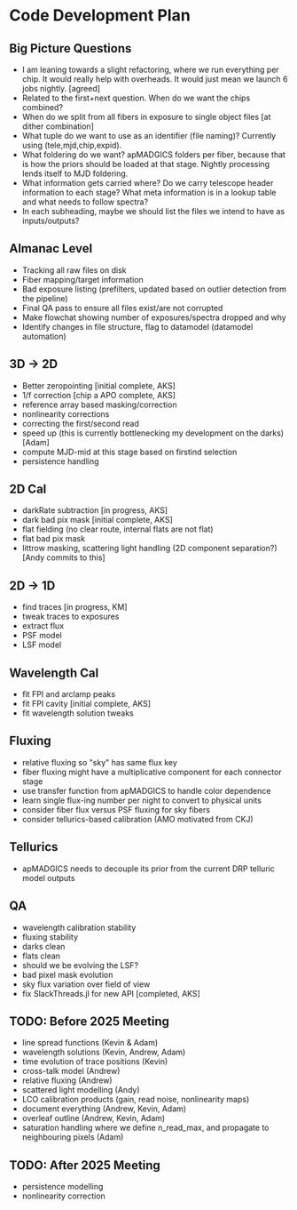 # Code Development Plan

## Big Picture Questions
- I am leaning towards a slight refactoring, where we run everything per chip. It would really help with overheads. It would just mean we launch 6 jobs nightly. [agreed]
- Related to the first+next question. When do we want the chips combined?
- When do we split from all fibers in exposure to single object files [at dither combination]
- What tuple do we want to use as an identifier (file naming)? Currently using (tele,mjd,chip,expid).
- What foldering do we want? apMADGICS folders per fiber, because that is how the priors should be loaded at that stage. Nightly processing lends itself to MJD foldering.
- What information gets carried where? Do we carry telescope header information to each stage? What meta information is in a lookup table and what needs to follow spectra?
- In each subheading, maybe we should list the files we intend to have as inputs/outputs?

## Almanac Level
- Tracking all raw files on disk
- Fiber mapping/target information
- Bad exposure listing (prefilters, updated based on outlier detection from the pipeline)
- Final QA pass to ensure all files exist/are not corrupted
- Make flowchat showing number of exposures/spectra dropped and why
- Identify changes in file structure, flag to datamodel (datamodel automation)

## 3D -> 2D
- Better zeropointing [initial complete, AKS]
- 1/f correction [chip a APO complete, AKS]
- reference array based masking/correction
- nonlinearity corrections
- correcting the first/second read
- speed up (this is currently bottlenecking my development on the darks) [Adam]
- compute MJD-mid at this stage based on firstind selection
- persistence handling

## 2D Cal
- darkRate subtraction [in progress, AKS]
- dark bad pix mask [initial complete, AKS]
- flat fielding (no clear route, internal flats are not flat)
- flat bad pix mask
- littrow masking, scattering light handling (2D component separation?) [Andy commits to this]

## 2D -> 1D
- find traces [in progress, KM]
- tweak traces to exposures
- extract flux
- PSF model
- LSF model

## Wavelength Cal
- fit FPI and arclamp peaks
- fit FPI cavity [initial complete, AKS]
- fit wavelength solution tweaks

## Fluxing
- relative fluxing so "sky" has same flux key
- fiber fluxing might have a multiplicative component for each connector stage
- use transfer function from apMADGICS to handle color dependence
- learn single flux-ing number per night to convert to physical units
- consider fiber flux versus PSF fluxing for sky fibers
- consider tellurics-based calibration (AMO motivated from CKJ)

## Tellurics
- apMADGICS needs to decouple its prior from the current DRP telluric model outputs

## QA
- wavelength calibration stability
- fluxing stability
- darks clean
- flats clean
- should we be evolving the LSF?
- bad pixel mask evolution
- sky flux variation over field of view
- fix SlackThreads.jl for new API [completed, AKS]

## TODO: Before 2025 Meeting
- line spread functions (Kevin & Adam)
- wavelength solutions (Kevin, Andrew, Adam)
- time evolution of trace positions (Kevin)
- cross-talk model (Andrew)
- relative fluxing (Andrew)
- scattered light modelling (Andy)
- LCO calibration products (gain, read noise, nonlinearity maps)
- document everything (Andrew, Kevin, Adam)
- overleaf outline (Andrew, Kevin, Adam)
- saturation handling where we define n_read_max, and propagate to neighbouring pixels (Adam)

## TODO: After 2025 Meeting
- persistence modelling
- nonlinearity correction

